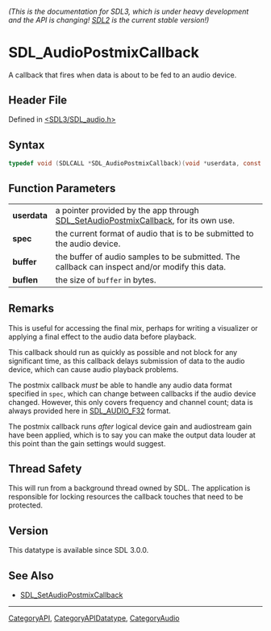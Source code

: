 ###### (This is the documentation for SDL3, which is under heavy development and the API is changing! [SDL2](https://wiki.libsdl.org/SDL2/) is the current stable version!)
# SDL_AudioPostmixCallback

A callback that fires when data is about to be fed to an audio device.

## Header File

Defined in [<SDL3/SDL_audio.h>](https://github.com/libsdl-org/SDL/blob/main/include/SDL3/SDL_audio.h)

## Syntax

```c
typedef void (SDLCALL *SDL_AudioPostmixCallback)(void *userdata, const SDL_AudioSpec *spec, float *buffer, int buflen);
```

## Function Parameters

|              |                                                                                                                    |
| ------------ | ------------------------------------------------------------------------------------------------------------------ |
| **userdata** | a pointer provided by the app through [SDL_SetAudioPostmixCallback](SDL_SetAudioPostmixCallback), for its own use. |
| **spec**     | the current format of audio that is to be submitted to the audio device.                                           |
| **buffer**   | the buffer of audio samples to be submitted. The callback can inspect and/or modify this data.                     |
| **buflen**   | the size of `buffer` in bytes.                                                                                     |

## Remarks

This is useful for accessing the final mix, perhaps for writing a
visualizer or applying a final effect to the audio data before playback.

This callback should run as quickly as possible and not block for any
significant time, as this callback delays submission of data to the audio
device, which can cause audio playback problems.

The postmix callback _must_ be able to handle any audio data format
specified in `spec`, which can change between callbacks if the audio device
changed. However, this only covers frequency and channel count; data is
always provided here in [SDL_AUDIO_F32](SDL_AUDIO_F32) format.

The postmix callback runs _after_ logical device gain and audiostream gain
have been applied, which is to say you can make the output data louder at
this point than the gain settings would suggest.

## Thread Safety

This will run from a background thread owned by SDL. The application is
responsible for locking resources the callback touches that need to be
protected.

## Version

This datatype is available since SDL 3.0.0.

## See Also

- [SDL_SetAudioPostmixCallback](SDL_SetAudioPostmixCallback)

----
[CategoryAPI](CategoryAPI), [CategoryAPIDatatype](CategoryAPIDatatype), [CategoryAudio](CategoryAudio)

